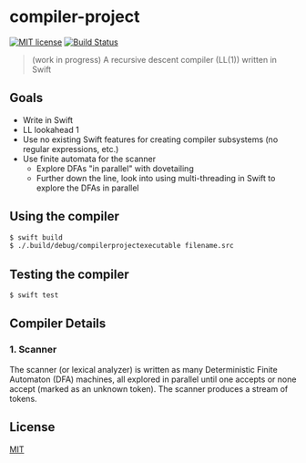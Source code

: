 # compiler-project

[![MIT license](https://img.shields.io/github/license/noahbass/compiler.svg)](https://opensource.org/licenses/MIT) [![Build Status](https://travis-ci.com/noahbass/compiler.svg?branch=master)](https://travis-ci.com/noahbass/compiler)

> (work in progress) A recursive descent compiler (LL(1)) written in Swift

## Goals

- Write in Swift
- LL lookahead 1
- Use no existing Swift features for creating compiler subsystems (no regular expressions, etc.)
- Use finite automata for the scanner
    - Explore DFAs "in parallel" with dovetailing
    - Further down the line, look into using multi-threading in Swift to explore the DFAs in parallel

## Using the compiler

```sh
$ swift build
$ ./.build/debug/compilerprojectexecutable filename.src
```

## Testing the compiler

```sh
$ swift test
```

## Compiler Details

### 1. Scanner

The scanner (or lexical analyzer) is written as many Deterministic Finite Automaton (DFA) machines, all explored in parallel until one accepts or none accept (marked as an unknown token). The scanner produces a stream of tokens.

## License

[MIT](LICENSE)

